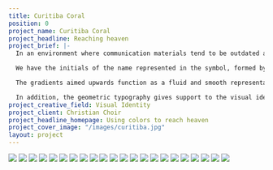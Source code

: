 ```yaml
---
title: Curitiba Coral
position: 0
project_name: Curitiba Coral
project_headline: Reaching heaven
project_brief: |-
  In an environment where communication materials tend to be outdated and little inventive, Curitiba Choir sought a new identity designed towards a young audience (15-35) that would be bold, contemporary and relevant. With clear goals to be reached, we developed a visual system based on a concise symbol, vivid color gradients alongside a clean and direct typography.

  We have the initials of the name represented in the symbol, formed by seven lines referring to the number related to God in the Bible. Furthermore, there is the idea of sound waves propagation and the lines formed by the audience arrangement in the choir’s church headquarters.

  The gradients aimed upwards function as a fluid and smooth representation of voices and music rising towards heaven. In total, there are six gradients alluding to six vocal tessituras present in a choir: soprano, mezzo, contralto, tenor, baritone and bass.

  In addition, the geometric typography gives support to the visual identity, providing a harmonic composition with the gradients, generating clearness and legibility throughout the whole communication.
project_creative_field: Visual Identity
project_client: Christian Choir
project_headline_homepage: Using colors to reach heaven
project_cover_image: "/images/curitiba.jpg"
layout: project
---
```


![](/uploads/Curitiba%20Coral-01.jpg)
![](/uploads/Curitiba%20Coral-03.jpg)
![](/uploads/Curitiba%20Coral-02.png)
![](/uploads/Curitiba%20Coral-04.jpg)
![](/uploads/Curitiba%20Coral-11.jpg)
![](/uploads/Curitiba%20Coral-Site-comp_05.jpg)
![](/uploads/Curitiba%20Coral-Site-comp_06-07.jpg)
![](/uploads/Curitiba%20Coral-08_resize.jpg)
![](/uploads/Curitiba%20Coral-Site-comp_15-16.jpg)
![](/uploads/Curitiba%20Coral-17.jpg)
![](/uploads/Curitiba%20Coral-Site-comp_18-19.jpg)
![](/uploads/Curitiba%20Coral-Site-comp_13-14.jpg)
![](/uploads/Curitiba%20Coral-comp_20.jpg)
![](/uploads/Curitiba%20Coral-comp_22.jpg)
![](/uploads/Curitiba%20Coral-comp_23jpg)
![](/uploads/Curitiba%20Coral-09.jpg)
![](/uploads/Curitiba%20Coral-10.jpg)
![](/uploads/Curitiba%20Coral-11c.jpg)
![](/uploads/Curitiba%20Coral-11b.jpg)
![](/uploads/Curitiba%20Coral-11d.jpg)
![](/uploads/Curitiba%20Coral-fim%201.jpg)
![](/uploads/Curitiba%20Coral-fim.jpg)